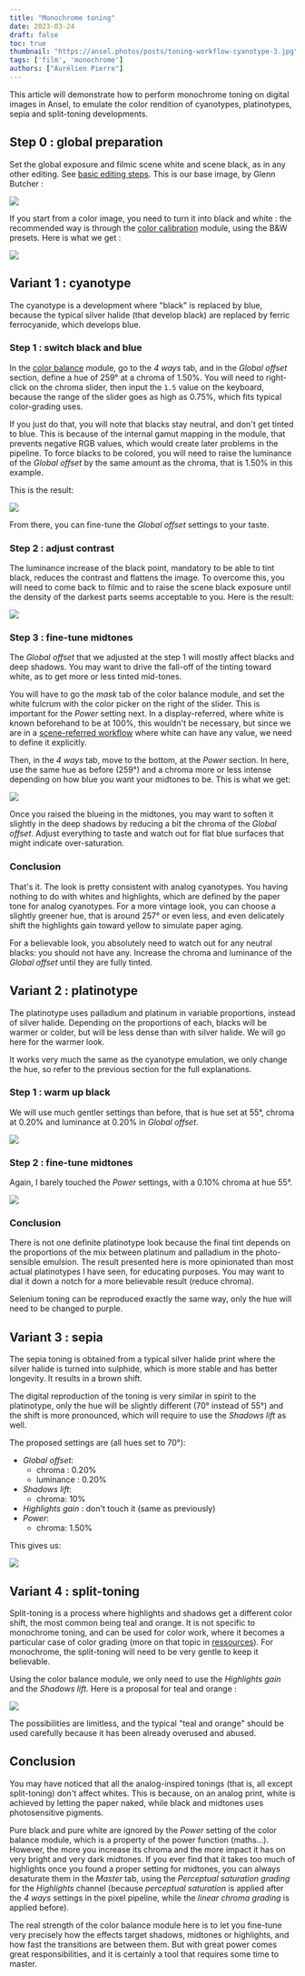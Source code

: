 ```yaml
---
title: "Monochrome toning"
date: 2023-03-24
draft: false
toc: true
thumbnail: "https://ansel.photos/posts/toning-workflow-cyanotype-3.jpg"
tags: ['film', 'monochrome']
authors: ["Aurélien Pierre"]
---
```


This article will demonstrate how to perform monochrome toning on digital images in Ansel, to emulate the color rendition of cyanotypes, platinotypes, sepia and split-toning developments.

## Step 0 : global preparation

Set the global exposure and filmic scene white and scene black, as in any other editing. See [basic editing steps](./basic-editing.md). This is our base image, by Glenn Butcher :

![](/posts/toning-workflow-base.jpg)

If you start from a color image, you need to turn it into black and white : the recommended way is through the [color calibration](../doc/modules/processing-modules/color-calibration.md) module, using the B&W presets. Here is what we get :

![](/posts/toning-workflow-monochrome.jpg)

## Variant 1 : cyanotype

The cyanotype is a development where "black" is replaced by blue, because the typical silver halide (that develop black) are replaced by ferric ferrocyanide, which develops blue.

### Step 1 : switch black and blue

In the [color balance](../doc/modules/processing-modules/color-balance-rgb.md) module, go to the _4 ways_ tab, and in the _Global offset_ section, define a hue of 259° at a chroma of 1.50%. You will need to right-click on the chroma slider, then input the `1.5` value on the keyboard, because the range of the slider goes as high as 0.75%, which fits typical color-grading uses.

If you just do that, you will note that blacks stay neutral, and don't get tinted to blue. This is because of the internal gamut mapping in the module, that prevents negative RGB values, which would create later problems in the pipeline. To force blacks to be colored, you will need to raise the luminance of the _Global offset_ by the same amount as the chroma, that is 1.50% in this example.

This is the result:

![](/posts/toning-workflow-cyanotype-1.jpg)

From there, you can fine-tune the _Global offset_ settings to your taste.

### Step 2 : adjust contrast

The luminance increase of the black point, mandatory to be able to tint black, reduces the contrast and flattens the image. To overcome this, you will need to come back to filmic and to raise the scene black exposure until the density of the darkest parts seems acceptable to you. Here is the result:

![](/posts/toning-workflow-cyanotype-2.jpg)

### Step 3 : fine-tune midtones

The _Global offset_ that we adjusted at the step 1 will mostly affect blacks and deep shadows. You may want to drive the fall-off of the tinting toward white, as to get more or less tinted mid-tones.

You will have to go the _mask_ tab of the color balance module, and set the white fulcrum with the color picker on the right of the slider. This is important for the _Power_ setting next. In a display-referred, where white is known beforehand to be at 100%, this wouldn't be necessary, but since we are in a [scene-referred workflow](./scene-referred.md) where white can have any value, we need to define it explicitly.

Then, in the _4 ways_ tab, move to the bottom, at the _Power_ section. In here, use the same hue as before (259°) and a chroma more or less intense depending on how blue you want your midtones to be. This is what we get:

![](/posts/toning-workflow-cyanotype-3.jpg)

Once you raised the blueing in the midtones, you may want to soften it slightly in the deep shadows by reducing a bit the chroma of the _Global offset_. Adjust everything to taste and watch out for flat blue surfaces that might indicate over-saturation.

### Conclusion

That's it. The look is pretty consistent with analog cyanotypes. You having nothing to do with whites and highlights, which are defined by the paper tone for analog cyanotypes. For a more vintage look, you can choose a slightly greener hue, that is around 257° or even less, and even delicately shift the highlights gain toward yellow to simulate paper aging.

For a believable look, you absolutely need to watch out for any neutral blacks: you should not have any. Increase the chroma and luminance of the _Global offset_ until they are fully tinted.

## Variant 2 : platinotype

The platinotype uses palladium and platinum in variable proportions, instead of silver halide. Depending on the proportions of each, blacks will be warmer or colder, but will be less dense than with silver halide. We will go here for the warmer look.

It works very much the same as the cyanotype emulation, we only change the hue, so refer to the previous section for the full explanations.

### Step 1 : warm up black

We will use much gentler settings than before, that is hue set at 55°, chroma at 0.20% and luminance at 0.20% in _Global offset_.

![](/posts/toning-workflow-platinotype-1.jpg)


### Step 2 : fine-tune midtones

Again, I barely touched the _Power_ settings, with a 0.10% chroma at hue 55°.

![](/posts/toning-workflow-platinotype-2.jpg)

### Conclusion

There is not one definite platinotype look because the final tint depends on the proportions of the mix between platinum and palladium in the photo-sensible emulsion. The result presented here is more opinionated than most actual platinotypes I have seen, for educating purposes. You may want to dial it down a notch for a more believable result (reduce chroma).

Selenium toning can be reproduced exactly the same way, only the hue will need to be changed to purple.

## Variant 3 : sepia

The sepia toning is obtained from a typical silver halide print where the silver halide is turned into sulphide, which is more stable and has better longevity. It results in a brown shift.

The digital reproduction of the toning is very similar in spirit to the platinotype, only the hue will be slightly different (70° instead of 55°) and the shift is more pronounced, which will require to use the _Shadows lift_ as well.

The proposed settings are (all hues set to 70°): 

* _Global offset_:
  * chroma : 0.20%
  * luminance : 0.20%
* _Shadows lift_:
  * chroma: 10%
* _Highlights gain_ : don't touch it (same as previously)
* _Power_: 
  * chroma: 1.50%

This gives us:

![](/posts/toning-workflow-sepia.jpg)


## Variant 4 : split-toning

Split-toning is a process where highlights and shadows get a different color shift, the most common being teal and orange. It is not specific to monochrome toning, and can be used for color work, where it becomes a particular case of color grading (more on that topic in [ressources](../resources/readings.md#color-grading)). For monochrome, the split-toning will need to be very gentle to keep it believable.

Using the color balance module, we only need to use the _Highlights gain_ and the _Shadows lift_. Here is a proposal for teal and orange :

![](/posts/toning-workflow-split-toning.jpg)

The possibilities are limitless, and the typical "teal and orange" should be used carefully because it has been already overused and abused.

## Conclusion

You may have noticed that all the analog-inspired tonings (that is, all except split-toning) don't affect whites. This is because, on an analog print, white is achieved by letting the paper naked, while black and midtones uses photosensitive pigments.

Pure black and pure white are ignored by the _Power_ setting of the color balance module, which is a property of the power function (maths…). However, the more you increase its chroma and the more impact it has on very bright and very dark midtones. If you ever find that it takes too much of highlights once you found a proper setting for midtones, you can always desaturate them in the _Master_ tab, using the _Perceptual saturation grading_ for the _Highlights_ channel (because _perceptual saturation_ is applied after the _4 ways_ settings in the pixel pipeline, while the _linear chroma grading_ is applied before).

The real strength of the color balance module here is to let you fine-tune very precisely how the effects target shadows, midtones or highlights, and how fast the transitions are between them. But with great power comes great responsibilities, and it is certainly a tool that requires some time to master.
